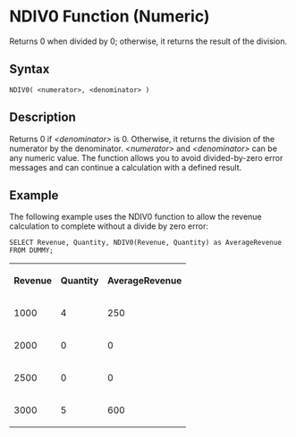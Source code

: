 <!-- loiobcbb7ba0f4f2495ca954132382226929 -->

# NDIV0 Function \(Numeric\)

Returns 0 when divided by 0; otherwise, it returns the result of the division.



<a name="loiobcbb7ba0f4f2495ca954132382226929__sql_function_sign_1sql_function_sign_syntax"/>

## Syntax

```
NDIV0( <numerator>, <denominator> )
```



<a name="loiobcbb7ba0f4f2495ca954132382226929__sql_function_sign_1sql_function_sign_description"/>

## Description

Returns 0 if *<denominator\>* is 0. Otherwise, it returns the division of the numerator by the denominator. *<numerator\>* and *<denominator\>* can be any numeric value. The function allows you to avoid divided-by-zero error messages and can continue a calculation with a defined result.



<a name="loiobcbb7ba0f4f2495ca954132382226929__sql_function_sign_1sql_function_sign_examples"/>

## Example

The following example uses the NDIV0 function to allow the revenue calculation to complete without a divide by zero error:

```
SELECT Revenue, Quantity, NDIV0(Revenue, Quantity) as AverageRevenue FROM DUMMY;
```


<table>
<tr>
<th valign="top">

Revenue

</th>
<th valign="top">

Quantity

</th>
<th valign="top">

AverageRevenue

</th>
</tr>
<tr>
<td valign="top">

1000

</td>
<td valign="top">

4

</td>
<td valign="top">

250

</td>
</tr>
<tr>
<td valign="top">

2000

</td>
<td valign="top">

0

</td>
<td valign="top">

0

</td>
</tr>
<tr>
<td valign="top">

2500

</td>
<td valign="top">

0

</td>
<td valign="top">

0

</td>
</tr>
<tr>
<td valign="top">

3000

</td>
<td valign="top">

5

</td>
<td valign="top">

600

</td>
</tr>
</table>

